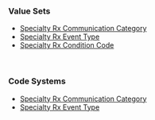 ### Value Sets

- [Specialty Rx Communication Category](ValueSet-specialty-rx-communication-category.html)
- [Specialty Rx Event Type](ValueSet-specialty-rx-event-type.html)
- [Specialty Rx Condition Code](ValueSet-specialty-rx-condition-code.html)

<br>

### Code Systems

- [Specialty Rx Communication Category](ValueSet-specialty-rx-communication-category.html)
- [Specialty Rx Event Type](ValueSet-specialty-rx-event-type.html)

<br>

<br>


